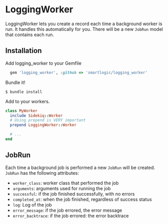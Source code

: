 # LoggingWorker

LoggingWorker lets you create a record each time a background worker is run. It handles this automatically for you. There will be a new `JobRun` model that contains each run.

## Installation

Add logging_worker to your Gemfile

```ruby
  gem 'logging_worker', :github => 'smartlogic/logging_worker'
```

Bundle it!

    $ bundle install

Add to your workers.

```ruby
class MyWorker
  include Sidekiq::Worker
  # Using prepend is VERY important
  prepend LoggingWorker::Worker

  # ...
end
```

## JobRun

Each time a background job is performed a new `JobRun` will be created. `JobRun` has the following attributes:

- `worker_class`: worker class that performed the job
- `arguments`: arguments used for running the job
- `successful`: if the job finished successfully, with no errors
- `completed_at`: when the job finished, regardless of success status
- `log`: Log of the job
- `error_message`: if the job errored, the error message
- `error_backtrace`: if the job errored: the error backtrace
